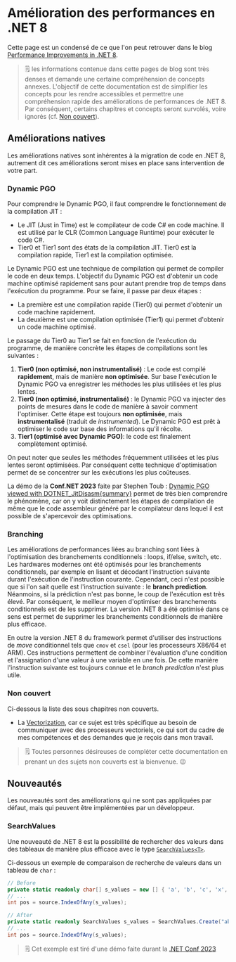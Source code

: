 # Amélioration des performances en .NET 8

Cette page est un condensé de ce que l'on peut retrouver dans le blog [Performance Improvements in .NET 8](https://devblogs.microsoft.com/dotnet/performance-improvements-in-net-8/).

>:spiral_notepad: les informations contenue dans cette pages de blog sont très denses et demande une certaine compréhension de concepts annexes. L'objectif de cette documentation est de simplifier les concepts pour les rendre accessibles et permettre une compréhension rapide des améliorations de performances de .NET 8. Par conséquent, certains chapitres et concepts seront survolés, voire ignorés (cf. [Non couvert](#non-couvert)).

## Améliorations natives

Les améliorations natives sont inhérentes à la migration de code en .NET 8, autrement dit ces améliorations seront mises en place sans intervention de votre part.

### Dynamic PGO

Pour comprendre le Dynamic PGO, il faut comprendre le fonctionnement de la compilation JIT :

- Le JIT (Just in Time) est le compilateur de code C# en code machine. Il est utilisé par le CLR (Common Language Runtime) pour exécuter le code C#.
- Tier0 et Tier1 sont des états de la compilation JIT. Tier0 est la compilation rapide, Tier1 est la compilation optimisée.

Le Dynamic PGO est une technique de compilation qui permet de compiler le code en deux temps. L'objectif du Dynamic PGO est d'obtenir un code machine optimisé rapidement sans pour autant prendre trop de temps dans l'exécution du programme. Pour se faire, il passe par deux étapes :

- La première est une compilation rapide (Tier0) qui permet d'obtenir un code machine rapidement.
- La deuxième est une compilation optimisée (Tier1) qui permet d'obtenir un code machine optimisé.

Le passage du Tier0 au Tier1 se fait en fonction de l'exécution du programme, de manière concrète les étapes de compilations sont les suivantes :

1. **Tier0 (non optimisé, non instrumentalisé)** : Le code est compilé **rapidement**, mais de manière **non optimisée**. Sur base l'exécution le Dynamic PGO va enregistrer les méthodes les plus utilisées et les plus lentes.
2. **Tier0 (non optimisé, instrumentalisé)** : le Dynamic PGO va injecter des points de mesures dans le code de manière à savoir comment l'optimiser. Cette étape est toujours **non optimisée**, mais **instrumentalisé** (traduit de _instrumented_). Le Dynamic PGO est prêt à optimiser le code sur base des informations qu'il récolte.
3. **Tier1 (optimisé avec Dynamic PGO)**: le code est finalement complètement optimisé.

On peut noter que seules les méthodes fréquemment utilisées et les plus lentes seront optimisées. Par conséquent cette technique d'optimisation permet de se concentrer sur les exécutions les plus coûteuses.

La démo de la **Conf.NET 2023** faite par Stephen Toub : [Dynamic PGO viewed with DOTNET_JitDisasm{summary}](https://www.youtube.com/live/xEFO1sQ2bUc?si=OuZH2HnBmXQPaFJ-) permet de très bien comprendre le phénomène, car on y voit distinctement les étapes de compilation de même que le code assembleur généré par le compilateur dans lequel il est possible de s'apercevoir des optimisations.

### Branching

Les améliorations de performances liées au branching sont liées à l'optimisation des branchements conditionnels : loops, if/else, switch, etc. Les hardwares modernes ont été optimisés pour les branchements conditionnels, par exemple en lisant et décodant l'instruction suivante durant l'exécution de l'instruction courante. Cependant, ceci n'est possible que si l'on sait quelle est l'instruction suivante : le **branch prediction**. Néanmoins, si la prédiction n'est pas bonne, le coup de l'exécution est très élevé. Par conséquent, le meilleur moyen d'optimiser des branchements conditionnels est de les supprimer. La version .NET 8 a été optimisé dans ce sens est permet de supprimer les branchements conditionnels de manière plus efficace.

En outre la version .NET 8 du framework permet d'utiliser des instructions de _move_ conditionnel tels que `cmov` et `csel` (pour les processeurs X86/64 et ARM). Ces instructions permettent de combiner l'évaluation d'une condition et l'assignation d'une valeur à une variable en une fois. De cette manière l'instruction suivante est toujours connue et le _branch prediction_ n'est plus utile.

### Non couvert

Ci-dessous la liste des sous chapitres non couverts.

- La [Vectorization](https://devblogs.microsoft.com/dotnet/performance-improvements-in-net-8/#vectorization), car ce sujet est très spécifique au besoin de communiquer avec des processeurs vectoriels, ce qui sort du cadre de mes compétences et des demandes que je reçois dans mon travail.

>:spiral_notepad: Toutes personnes désireuses de compléter cette documentation en prenant un des sujets non couverts est la bienvenue. :wink:


## Nouveautés

Les nouveautés sont des améliorations qui ne sont pas appliquées par défaut, mais qui peuvent être implémentées par un développeur.

### SearchValues

Une nouveauté de .NET 8 est la possibilité de rechercher des valeurs dans des tableaux de manière plus efficace avec le type [`SearchValues<T>`](https://learn.microsoft.com/en-us/dotnet/api/system.buffers.searchvalues-1?view=net-8.0&viewFallbackFrom=dotnet-aspire-8.0).

Ci-dessous un exemple de comparaison de recherche de valeurs dans un tableau de `char` :

```csharp
// Before
private static readonly char[] s_values = new [] { 'a', 'b', 'c', 'x', 'y', 'z' };
// ...
int pos = source.IndexOfAny(s_values);

// After
private static readonly SearchValues s_values = SearchValues.Create("abcxyz");
// ...
int pos = source.IndexOfAny(s_values);
```

>:spiral_notepad: Cet exemple est tiré d'une démo faite durant la [.NET Conf 2023](https://www.youtube.com/live/xEFO1sQ2bUc?si=sf9n8_-bpWpptoFq)
